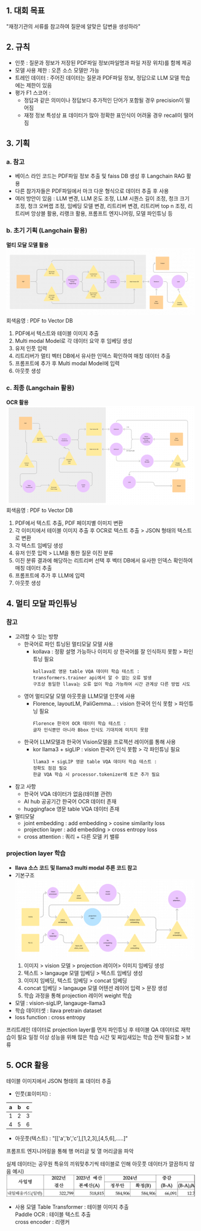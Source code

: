 
## 1. 대회 목표


"재정기관의 서류를 참고하여 질문에 알맞은 답변을 생성하라"

## 2. 규칙


- 인풋 : 질문과 정보가 저장된 PDF파일 정보(파일명과 파일 저장 위치)를 함께 제공
- 모델 사용 제한 : 오픈 소스 모델만 가능
- 트레인 데이터 : 주어진 데이터는 질문과 PDF파일 정보, 정답으로 LLM 모델 학습에는 제한이 있음
- 평가 F1 스코어 : 
	- 정답과 같은 의미이나 정답보다 추가적인 단어가 포함될 경우 precision이 떨어짐
	- 재정 정보 특성상 표 데이터가 많아 정확한 표인식이 어려울 경우 recall이 떨어짐

## 3. 기획


### a. 참고
- 베이스 라인 코드는 PDF파일 정보 추출 및 faiss DB 생성 후 Langchain RAG 활용
- 다른 참가자들은 PDF파일에서 마크 다운 형식으로 데이터 추출 후 사용
- 여러 방안이 있음 : LLM 변경, LLM 온도 조정, LLM 시퀀스 길이 조정, 청크 크기 조정, 청크 오버랩 조정, 임베딩 모델 변경, 리트리버 변경,  리트리버 top n 조정, 리트리버 앙상블 활용, 리랭크 활용, 프롬프트 엔지니어링, 모델 파인튜닝 등
### b. 초기 기획 (Langchain 활용)
**멀티 모달 모델 활용**
![[Pasted image 20240828103757.png]](./image/Pasted%20image%2020240828103757.png)  
회색음영 : PDF to Vector DB
1. PDF에서 텍스트와 테이블 이미지 추출
2. Multi modal Model로 각 데이터 요약 후 임베딩 생성
3. 유저 인풋 입력
4. 리트리버가 멀티 벡터 DB에서 유사한 인덱스 확인하여 매칭 데이터 추출
5. 프롬프트에 추가 후 Multi modal Model에 입력
6. 아웃풋 생성

### c. 최종 (Langchain 활용)
**OCR 활용**
![[Pasted image 20240828102335.png]](./image/Pasted%20image%2020240828102335.png)  
회색음영 : PDF to Vector DB
1. PDF에서 텍스트 추출, PDF 페이지별 이미지 변환
2. 각 이미지에서 테이블 이미지 추출 후 OCR로 텍스트 추출 > JSON 형태의 텍스트로 변환
3. 각 텍스트 임베딩 생성
4. 유저 인풋 입력 > LLM을 통한 질문 이진 분류
5. 이진 분류 결과에 해당하는 리트리버 선택 후 벡터 DB에서 유사한 인덱스 확인하여 매칭 데이터 추출
6. 프롬프트에 추가 후 LLM에 입력
7. 아웃풋 생성

## 4. 멀티 모달 파인튜닝


### 참고
- 고려할 수 있는 방향
	- 한국어로 파인 튜닝된 멀티모달 모델 사용
		- kollava : 정황 설명 가능하나 이미지 상 한국어를 잘 인식하지 못함 > 파인튜닝 필요
			~~~
			kollava로 영문 table VQA 데이터 학습 테스트 :
			transformers.trainer api에서 알 수 없는 오류 발생
			구조상 동일한 llava는 오류 없이 학습 가능하여 시간 관계상 다른 방법 시도
			~~~
	- 영어 멀티모달 모델 아웃풋을 LLM모델 인풋에 사용
		- Florence, layoutLM, PaliGemma... : vision 한국어 인식 못함 > 파인튜닝 필요
			~~~
			Florence 한국어 OCR 데이터 학습 테스트 :
			글자 인식뿐만 아니라 Bbox 인식도 기대치에 미치지 못함
			~~~
	- 한국어 LLM모델과 한국어 Vision모델을 프로젝션 레이어를 통해 사용
		- kor llama3 + sigLIP : vision 한국어 인식 못함 > 각 파인튜닝 필요
			~~~
			llama3 + sigLIP 영문 table VQA 데이터 학습 테스트 :
			정확도 점검 필요
			한글 VQA 학습 시 processor.tokenizer에 토큰 추가 필요
			~~~
- 참고 사항
	- 한국어 VQA 데이터가 없음(테이블 관련)
	- AI hub 공공기간 한국어 OCR 데이터 존재
	- huggingface 영문 table VQA 데이터 존재
- 멀티모달
	- joint embedding : add embedding > cosine similarity loss
	- projection layer : add embedding > cross entropy loss
	- cross attention : 쿼리 + 다른 모델 키 밸류

###  projection layer  학습
- **llava 소스 코드 및 llama3 multi modal 추론 코드 참고**
- 기본구조 ![[Pasted image 20240831173924.png]](./image/Pasted%20image%2020240831173924.png)  
	1. 이미지 > vision 모델 > projection 레이어> 이미지 임베딩 생성
	2. 텍스트 > langauge 모델 임베딩 > 텍스트 임베딩 생성
	3. 이미지 임베딩, 텍스트 임베딩 > concat 임베딩
	4. concat 임베딩 > langauge 모델 어텐션 레이어 입력 > 문장 생성
	5. 학습 과정을 통해 projection 레이어 weight 학습
- 모델 : vision-sigLIP, langauge-llama3
- 학습 데이터셋 : llava pretrain dataset
- loss function : cross entropy

프리트레인 데이터로 projection layer를 먼저 파인튜닝 후 테이블 QA 데이터로 재학습이 필요 
일정 이상 성능을 위해 많은 학습 시간 및 짜임새있는 학습 전략 필요함 > 보류

## 5. OCR 활용


테이블 이미지에서 JSON 형태의 표 데이터 추출
- 인풋(표이미지) :

| a   | b   | c   |
| --- | --- | --- |
| 1   | 2   | 3   |
| 4   | 5   | 6   |

- 아웃풋(텍스트) : "[['a','b','c'],[1,2,3],[4,5,6],.....]"

프롬프트 엔지니어링을 통해 행 머리글 및 열 머리글을 파악

실제 데이터는 공무원 특유의 끼워맞추기씩 테이블로 인해 아웃풋 데이터가 깔끔하지 않음
예시)
![[Pasted image 20240828133955.png]](./image/Pasted%20image%2020240828133955.png)  

- 사용 모델
Table Transformer : 테이블 이미지 추출  
Paddle OCR : 테이블 텍스트 추출  
cross encoder : 리랭커  
